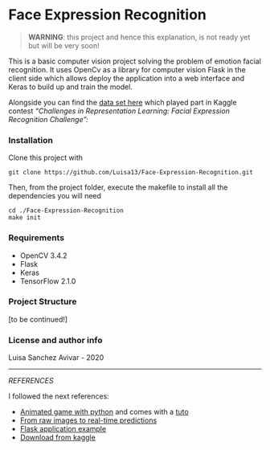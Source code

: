 # **Face Expression Recognition**

> **WARNING**: this project and hence this explanation, is not ready yet but will be very soon!

This is a basic computer vision project solving the problem of emotion facial recognition. It uses OpenCv as a library for computer vision Flask in the client side which allows deploy the application into a web interface and Keras to build up and train the model. 

Alongside you can find the [data set here](https://www.kaggle.com/c/challenges-in-representation-learning-facial-expression-recognition-challenge) which played part in Kaggle contest *“Challenges in Representation Learning: Facial Expression Recognition Challenge”:*

### Installation
Clone this project with
```
git clone https://github.com/Luisa13/Face-Expression-Recognition.git
```
Then, from the project folder, execute the makefile to install all the dependencies you will need
```
cd ./Face-Expression-Recognition
make init
```
### Requirements
* OpenCV 3.4.2
* Flask
* Keras
* TensorFlow 2.1.0

### Project Structure
[to be continued!]

### License and author info
Luisa Sanchez Avivar - 2020





---


*REFERENCES* 

I followed the next references:

* [Animated game with python](https://github.com/PubNubDevelopers/Ninja-Multiplayer-Platformer) and comes with a [tuto](https://www.pubnub.com/blog/javascript-multiplayer-game/)
* [From raw images to real-time predictions](https://towardsdatascience.com/from-raw-images-to-real-time-predictions-with-deep-learning-ddbbda1be0e4)
* [Flask application example](https://towardsdatascience.com/develop-an-interactive-drawing-recognition-app-based-on-cnn-deploy-it-with-flask-95a805de10c0)
* [Download from kaggle](https://www.kaggle.com/general/74235)
